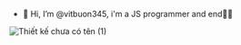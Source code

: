 - 👋 Hi, I’m @vitbuon345, i'm a JS programmer and end🤷‍♂️

![Thiết kế chưa có tên (1)](https://user-images.githubusercontent.com/111399722/195899550-9c2020d3-73af-426f-a0bd-98d99c98e692.gif)



<!---
vitbuon345/vitbuon345 is a ✨ special ✨ repository because its `README.md` (this file) appears on your GitHub profile.
You can click the Preview link to take a look at your changes.
--->
